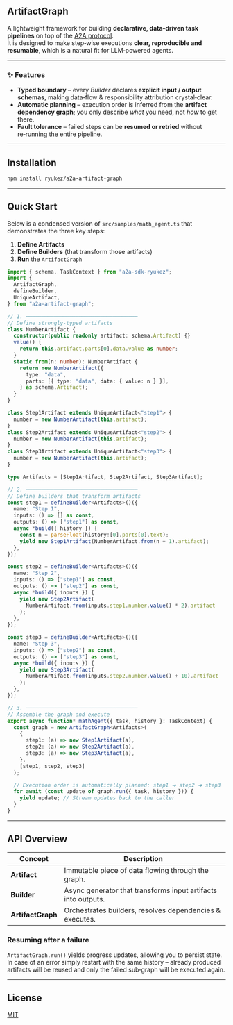 ## ArtifactGraph

A lightweight framework for building **declarative, data‑driven task pipelines** on top of the [A2A protocol](https://github.com/a2a-protocol).  
It is designed to make step‑wise executions **clear, reproducible and resumable**, which is a natural fit for LLM‑powered agents.

---

### ✨ Features

- **Typed boundary** – every _Builder_ declares **explicit input / output schemas**,
  making data‑flow & responsibility attribution crystal‑clear.
- **Automatic planning** – execution order is inferred from the **artifact dependency graph**;
  you only describe _what_ you need, not _how_ to get there.
- **Fault tolerance** – failed steps can be **resumed or retried** without re‑running the entire pipeline.

---

## Installation

```bash
npm install ryukez/a2a-artifact-graph
```

---

## Quick Start

Below is a condensed version of `src/samples/math_agent.ts` that demonstrates the three key steps:

1. **Define Artifacts**
2. **Define Builders** (that transform those artifacts)
3. **Run** the `ArtifactGraph`

```ts
import { schema, TaskContext } from "a2a-sdk-ryukez";
import {
  ArtifactGraph,
  defineBuilder,
  UniqueArtifact,
} from "a2a-artifact-graph";

// 1. ────────────────────────────────────
// Define strongly‑typed artifacts
class NumberArtifact {
  constructor(public readonly artifact: schema.Artifact) {}
  value() {
    return this.artifact.parts[0].data.value as number;
  }
  static from(n: number): NumberArtifact {
    return new NumberArtifact({
      type: "data",
      parts: [{ type: "data", data: { value: n } }],
    } as schema.Artifact);
  }
}

class Step1Artifact extends UniqueArtifact<"step1"> {
  number = new NumberArtifact(this.artifact);
}
class Step2Artifact extends UniqueArtifact<"step2"> {
  number = new NumberArtifact(this.artifact);
}
class Step3Artifact extends UniqueArtifact<"step3"> {
  number = new NumberArtifact(this.artifact);
}

type Artifacts = [Step1Artifact, Step2Artifact, Step3Artifact];

// 2. ────────────────────────────────────
// Define builders that transform artifacts
const step1 = defineBuilder<Artifacts>()({
  name: "Step 1",
  inputs: () => [] as const,
  outputs: () => ["step1"] as const,
  async *build({ history }) {
    const n = parseFloat(history![0].parts[0].text);
    yield new Step1Artifact(NumberArtifact.from(n + 1).artifact);
  },
});

const step2 = defineBuilder<Artifacts>()({
  name: "Step 2",
  inputs: () => ["step1"] as const,
  outputs: () => ["step2"] as const,
  async *build({ inputs }) {
    yield new Step2Artifact(
      NumberArtifact.from(inputs.step1.number.value() * 2).artifact
    );
  },
});

const step3 = defineBuilder<Artifacts>()({
  name: "Step 3",
  inputs: () => ["step2"] as const,
  outputs: () => ["step3"] as const,
  async *build({ inputs }) {
    yield new Step3Artifact(
      NumberArtifact.from(inputs.step2.number.value() + 10).artifact
    );
  },
});

// 3. ────────────────────────────────────
// Assemble the graph and execute
export async function* mathAgent({ task, history }: TaskContext) {
  const graph = new ArtifactGraph<Artifacts>(
    {
      step1: (a) => new Step1Artifact(a),
      step2: (a) => new Step2Artifact(a),
      step3: (a) => new Step3Artifact(a),
    },
    [step1, step2, step3]
  );

  // Execution order is automatically planned: step1 ➜ step2 ➜ step3
  for await (const update of graph.run({ task, history })) {
    yield update; // Stream updates back to the caller
  }
}
```

---

## API Overview

| Concept           | Description                                                   |
| ----------------- | ------------------------------------------------------------- |
| **Artifact**      | Immutable piece of data flowing through the graph.            |
| **Builder**       | Async generator that transforms input artifacts into outputs. |
| **ArtifactGraph** | Orchestrates builders, resolves dependencies & executes.      |

### Resuming after a failure

`ArtifactGraph.run()` yields progress updates, allowing you to persist state.  
In case of an error simply restart with the same history – already produced artifacts will be reused and only the failed sub‑graph will be executed again.

---

## License

[MIT](LICENSE)
